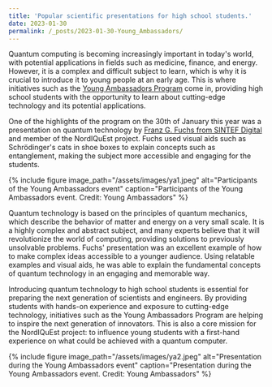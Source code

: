 ```yaml
---
title: 'Popular scientific presentations for high school students.'
date: 2023-01-30
permalink: /_posts/2023-01-30-Young_Ambassadors/
---
```


<!-- Popular scientific presentations for high school students. -->

Quantum computing is becoming increasingly important in today's world, with potential applications in fields such as medicine, finance, and energy.
However, it is a complex and difficult subject to learn, which is why it is crucial to introduce it to young people at an early age.
This is where initiatives such as the [Young Ambassadors Program](https://www.youngambassadors.no/) come in,
providing high school students with the opportunity to learn about cutting-edge technology and its potential applications.

One of the highlights of the program on the 30th of January this year was a presentation on quantum technology by [Franz G. Fuchs from SINTEF Digital](https://www.sintef.no/alle-ansatte/ansatt/franz.fuchs/)
and member of the NordIQuEst project. Fuchs used visual aids such as Schrödinger's cats in shoe boxes to explain concepts such as entanglement,
making the subject more accessible and engaging for the students.

{% include figure image_path="/assets/images/ya1.jpeg" alt="Participants of the Young Ambassadors event" caption="Participants of the Young Ambassadors event. Credit: Young Ambassadors" %}

Quantum technology is based on the principles of quantum mechanics, which describe the behavior of matter and energy on a very small scale.
It is a highly complex and abstract subject, and many experts believe that it will revolutionize the world of computing, providing solutions
to previously unsolvable problems. Fuchs' presentation was an excellent example of how to make complex ideas accessible to a younger audience.
Using relatable examples and visual aids, he was able to explain the fundamental concepts of quantum technology in an engaging and memorable way.

Introducing quantum technology to high school students is essential for preparing the next generation of scientists and engineers.
By providing students with hands-on experience and exposure to cutting-edge technology, initiatives such as the Young Ambassadors Program
are helping to inspire the next generation of innovators. This is also a core mission for the NordIQuEst project: to influence young students
with a first-hand experience on what could be achieved with a quantum computer.

{% include figure image_path="/assets/images/ya2.jpeg" alt="Presentation during the Young Ambassadors event" caption="Presentation during the Young Ambassadors event. Credit: Young Ambassadors" %}
